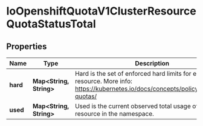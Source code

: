 
# IoOpenshiftQuotaV1ClusterResourceQuotaStatusTotal

## Properties
Name | Type | Description | Notes
------------ | ------------- | ------------- | -------------
**hard** | **Map&lt;String, String&gt;** | Hard is the set of enforced hard limits for each named resource. More info: https://kubernetes.io/docs/concepts/policy/resource-quotas/ |  [optional]
**used** | **Map&lt;String, String&gt;** | Used is the current observed total usage of the resource in the namespace. |  [optional]



